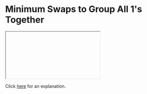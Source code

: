 # Minimum Swaps to Group All 1's Together 

<iframe></iframe>

Click [here](Explanation.md) for an explanation.

